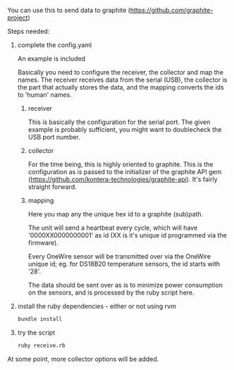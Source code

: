 You can use this to send data to graphite (https://github.com/graphite-project)

Steps needed:

1. complete the config.yaml
   
   An example is included

   Basically you need to configure the receiver, the collector and map the names. The receiver receives
   data from the serial (USB), the collector is the part that actually stores the data, and the mapping
   converts the ids to 'human' names.

   1. receiver

      This is basically the configuration for the serial port. The given example is probably sufficient,
      you might want to doublecheck the USB port number.

   2. collector

      For the time being, this is highly oriented to graphite. This is the configuration as is passed to
      the initializer of the graphite API gem (https://github.com/kontera-technologies/graphite-api).
      It's fairly straight forward.

   3. mapping

      Here you map any the unique hex id to a graphite (sub)path.

      The unit will send a heartbeat every cycle, which will have '0000XX0000000001' as id (XX is it's
      unique id programmed via the firmware).

      Every OneWire sensor will be transmitted over via the OneWire unique id; eg. for DS18B20 temperature
      sensors, the id starts with '28'.

      The data should be sent over as is to minimize power consumption on the sensors, and is processed
      by the ruby script here.

2. install the ruby dependencies - either or not using rvm
   
   ```bash
   bundle install
   ```

3. try the script
   
   ```bash
   ruby receive.rb
   ```

At some point, more collector options will be added.
